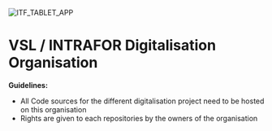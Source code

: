 ![ITF_TABLET_APP](https://tio-excavation.com/img/vslitf.jpg)

# VSL / INTRAFOR Digitalisation Organisation

**Guidelines:**

- All Code sources for the different digitalisation project need to be hosted on this organisation
- Rights are given to each repositories by the owners of the organisation

